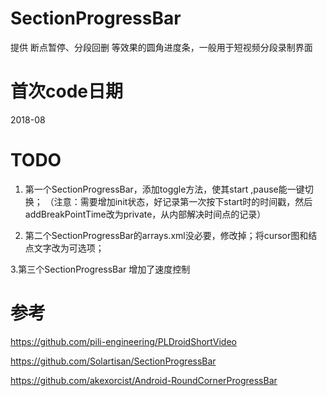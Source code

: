 # SectionProgressBar
提供 断点暂停、分段回删 等效果的圆角进度条，一般用于短视频分段录制界面

# 首次code日期
2018-08

# TODO
1. 第一个SectionProgressBar，添加toggle方法，使其start ,pause能一键切换；
（注意：需要增加init状态，好记录第一次按下start时的时间戳，然后addBreakPointTime改为private，从内部解决时间点的记录）

2. 第二个SectionProgressBar的arrays.xml没必要，修改掉；将cursor图和结点文字改为可选项；

3.第三个SectionProgressBar 增加了速度控制

# 参考

https://github.com/pili-engineering/PLDroidShortVideo

https://github.com/Solartisan/SectionProgressBar

https://github.com/akexorcist/Android-RoundCornerProgressBar

